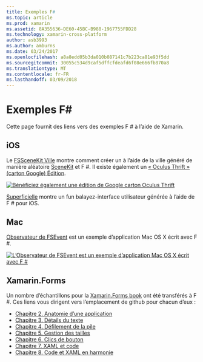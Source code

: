 ```yaml
---
title: Exemples F#
ms.topic: article
ms.prod: xamarin
ms.assetid: 8A355636-DE60-45BC-B988-1967755FDD28
ms.technology: xamarin-cross-platform
author: asb3993
ms.author: amburns
ms.date: 03/24/2017
ms.openlocfilehash: a8a8edd05b3da010b087141c7b223ca81e93f5dd
ms.sourcegitcommit: 30055c534d9caf5dffcfdeafd6f08e666fb870a8
ms.translationtype: MT
ms.contentlocale: fr-FR
ms.lasthandoff: 03/09/2018
---
```

# <a name="f-samples"></a>Exemples F#

Cette page fournit des liens vers des exemples F # à l’aide de Xamarin.

## <a name="ios"></a>iOS

Le [FSSceneKit Ville](https://developer.xamarin.com/samples/monotouch/ios8/FSSceneKit/) montre comment créer un à l’aide de la ville généré de manière aléatoire [SceneKit](https://developer.xamarin.com/api/namespace/SceneKit/) et F #. Il existe également un [« Oculus Thrift » (carton Google) Édition](https://developer.xamarin.com/samples/monotouch/ios8/SceneKitFSharp/).

[![](samples-images/fxscenekit-sml.png "Bénéficiez également une édition de Google carton Oculus Thrift")](samples-images/fxscenekit.png#lightbox)

[Superficielle](https://github.com/dvdsgl/shallow) montre un fun balayez-interface utilisateur générée à l’aide de F # pour iOS.

## <a name="mac"></a>Mac

[Observateur de FSEvent](https://developer.xamarin.com/samples/mac/FSEvents/) est un exemple d’application Mac OS X écrit avec F #.

[![](samples-images/fsevents-sml.png "L’Observateur de FSEvent est un exemple d’application Mac OS X écrit avec F #")](samples-images/fsevents.png#lightbox)

## <a name="xamarinforms"></a>Xamarin.Forms

Un nombre d’échantillons pour la [Xamarin.Forms book](~/xamarin-forms/creating-mobile-apps-xamarin-forms/index.md) ont été transférés à F #. Ces liens vous dirigent vers l’emplacement de github pour chacun d’eux :

- [Chapitre 2. Anatomie d’une application](https://github.com/xamarin/xamarin-forms-book-samples/tree/master/Chapter02/FS)
- [Chapitre 3. Détails du texte](https://github.com/xamarin/xamarin-forms-book-samples/tree/master/Chapter03/FS)
- [Chapitre 4. Défilement de la pile](https://github.com/xamarin/xamarin-forms-book-samples/tree/master/Chapter04/FS)
- [Chapitre 5. Gestion des tailles](https://github.com/xamarin/xamarin-forms-book-samples/tree/master/Chapter05/FS)
- [Chapitre 6. Clics de bouton](https://github.com/xamarin/xamarin-forms-book-samples/tree/master/Chapter06/FS)
- [Chapitre 7. XAML et code](https://github.com/xamarin/xamarin-forms-book-samples/tree/master/Chapter07/FS/CodePlusXaml)
- [Chapitre 8. Code et XAML en harmonie](https://github.com/xamarin/xamarin-forms-book-samples/tree/master/Chapter08/FS/XamlKeypad)

